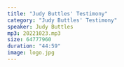 ```yaml
---
title: "Judy Buttles' Testimony"
category: "Judy Buttles' Testimony"
speaker: Judy Buttles
mp3: 20221023.mp3
size: 64777960
duration: "44:59"
image: logo.jpg
---
```

